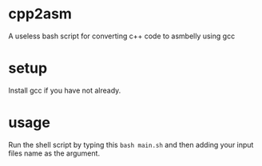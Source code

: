 # cpp2asm
A useless bash script for converting c++ code to asmbelly using gcc
# setup
  Install gcc if you have not already.

# usage
  Run the shell script by typing this ``bash main.sh`` and then adding your input files name as the argument.
  
